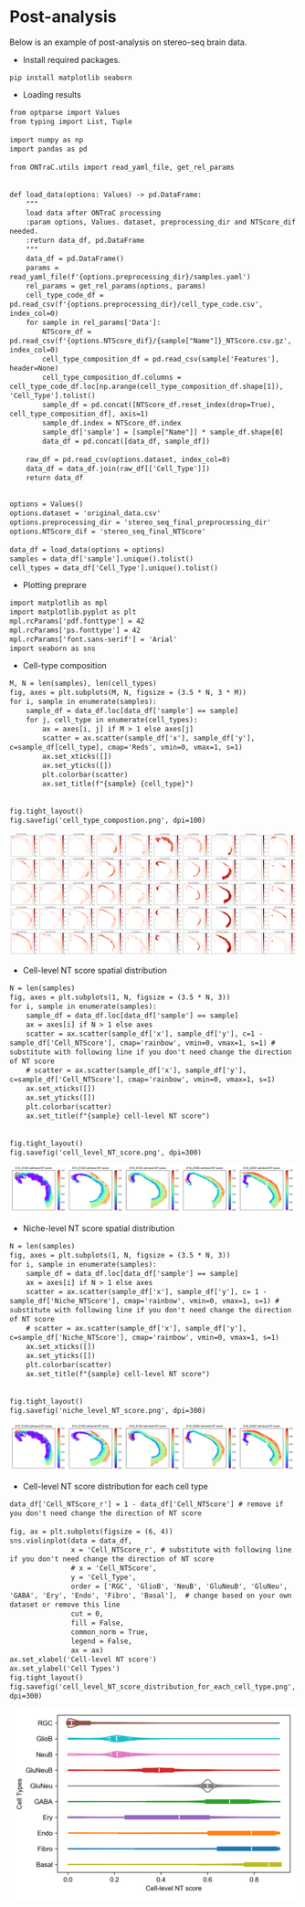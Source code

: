 # Post-analysis

Below is an example of post-analysis on stereo-seq brain data.

- Install required packages.

```{sh}
pip install matplotlib seaborn
```

- Loading results

```{python}
from optparse import Values
from typing import List, Tuple

import numpy as np
import pandas as pd

from ONTraC.utils import read_yaml_file, get_rel_params


def load_data(options: Values) -> pd.DataFrame:
    """
    load data after ONTraC processing
    :param options, Values. dataset, preprocessing_dir and NTScore_dif needed.
    :return data_df, pd.DataFrame
    """
    data_df = pd.DataFrame()
    params = read_yaml_file(f'{options.preprocessing_dir}/samples.yaml')
    rel_params = get_rel_params(options, params)
    cell_type_code_df = pd.read_csv(f'{options.preprocessing_dir}/cell_type_code.csv', index_col=0)
    for sample in rel_params['Data']:
        NTScore_df = pd.read_csv(f'{options.NTScore_dif}/{sample["Name"]}_NTScore.csv.gz', index_col=0)
        cell_type_composition_df = pd.read_csv(sample['Features'], header=None)
        cell_type_composition_df.columns = cell_type_code_df.loc[np.arange(cell_type_composition_df.shape[1]), 'Cell_Type'].tolist()
        sample_df = pd.concat([NTScore_df.reset_index(drop=True), cell_type_composition_df], axis=1)
        sample_df.index = NTScore_df.index
        sample_df['sample'] = [sample["Name"]] * sample_df.shape[0]
        data_df = pd.concat([data_df, sample_df])
    
    raw_df = pd.read_csv(options.dataset, index_col=0)
    data_df = data_df.join(raw_df[['Cell_Type']])
    return data_df


```

```{python}
options = Values()
options.dataset = 'original_data.csv'
options.preprocessing_dir = 'stereo_seq_final_preprocessing_dir'
options.NTScore_dif = 'stereo_seq_final_NTScore'

data_df = load_data(options = options)
samples = data_df['sample'].unique().tolist()
cell_types = data_df['Cell_Type'].unique().tolist()
```

- Plotting preprare

```{python}
import matplotlib as mpl
import matplotlib.pyplot as plt
mpl.rcParams['pdf.fonttype'] = 42
mpl.rcParams['ps.fonttype'] = 42
mpl.rcParams['font.sans-serif'] = 'Arial'
import seaborn as sns
```

- Cell-type composition

```{python}
M, N = len(samples), len(cell_types)
fig, axes = plt.subplots(M, N, figsize = (3.5 * N, 3 * M))
for i, sample in enumerate(samples):
    sample_df = data_df.loc[data_df['sample'] == sample]
    for j, cell_type in enumerate(cell_types):
        ax = axes[i, j] if M > 1 else axes[j]
        scatter = ax.scatter(sample_df['x'], sample_df['y'], c=sample_df[cell_type], cmap='Reds', vmin=0, vmax=1, s=1)
        ax.set_xticks([])
        ax.set_yticks([])
        plt.colorbar(scatter)
        ax.set_title(f"{sample} {cell_type}")


fig.tight_layout()
fig.savefig('cell_type_compostion.png', dpi=100)
```

![cell_type_composition_image](../docs/source/_static/images/cell_type_compostion.png)

- Cell-level NT score spatial distribution

```{python}
N = len(samples)
fig, axes = plt.subplots(1, N, figsize = (3.5 * N, 3))
for i, sample in enumerate(samples):
    sample_df = data_df.loc[data_df['sample'] == sample]
    ax = axes[i] if N > 1 else axes
    scatter = ax.scatter(sample_df['x'], sample_df['y'], c=1 - sample_df['Cell_NTScore'], cmap='rainbow', vmin=0, vmax=1, s=1) # substitute with following line if you don't need change the direction of NT score
    # scatter = ax.scatter(sample_df['x'], sample_df['y'], c=sample_df['Cell_NTScore'], cmap='rainbow', vmin=0, vmax=1, s=1)
    ax.set_xticks([])
    ax.set_yticks([])
    plt.colorbar(scatter)
    ax.set_title(f"{sample} cell-level NT score")


fig.tight_layout()
fig.savefig('cell_level_NT_score.png', dpi=300)
```

![cell_level_NT_score_image](../docs/source/_static/images/cell_level_NT_score.png)

- Niche-level NT score spatial distribution

```{python}
N = len(samples)
fig, axes = plt.subplots(1, N, figsize = (3.5 * N, 3))
for i, sample in enumerate(samples):
    sample_df = data_df.loc[data_df['sample'] == sample]
    ax = axes[i] if N > 1 else axes
    scatter = ax.scatter(sample_df['x'], sample_df['y'], c= 1 - sample_df['Niche_NTScore'], cmap='rainbow', vmin=0, vmax=1, s=1) # substitute with following line if you don't need change the direction of NT score
    # scatter = ax.scatter(sample_df['x'], sample_df['y'], c=sample_df['Niche_NTScore'], cmap='rainbow', vmin=0, vmax=1, s=1)
    ax.set_xticks([])
    ax.set_yticks([])
    plt.colorbar(scatter)
    ax.set_title(f"{sample} cell-level NT score")


fig.tight_layout()
fig.savefig('niche_level_NT_score.png', dpi=300)
```

![niche_level_NT_score_image](../docs/source/_static/images/niche_level_NT_score.png)

- Cell-level NT score distribution for each cell type

```{python}
data_df['Cell_NTScore_r'] = 1 - data_df['Cell_NTScore'] # remove if you don't need change the direction of NT score

fig, ax = plt.subplots(figsize = (6, 4))
sns.violinplot(data = data_df,
               x = 'Cell_NTScore_r', # substitute with following line if you don't need change the direction of NT score
               # x = 'Cell_NTScore',
               y = 'Cell_Type',
               order = ['RGC', 'GlioB', 'NeuB', 'GluNeuB', 'GluNeu', 'GABA', 'Ery', 'Endo', 'Fibro', 'Basal'],  # change based on your own dataset or remove this line
               cut = 0,
               fill = False,
               common_norm = True,
               legend = False,
               ax = ax)
ax.set_xlabel('Cell-level NT score')
ax.set_ylabel('Cell Types')
fig.tight_layout()
fig.savefig('cell_level_NT_score_distribution_for_each_cell_type.png', dpi=300)
```

![cell_level_NT_score_distribution_for_each_cell_type](../docs/source/_static/images/cell_level_NT_score_distribution_for_each_cell_type.png)
